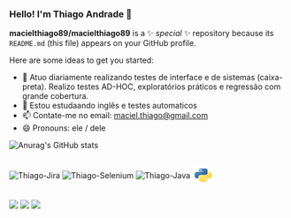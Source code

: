 ### Hello! I'm Thiago Andrade 👋

**macielthiago89/macielthiago89** is a ✨ _special_ ✨ repository because its `README.md` (this file) appears on your GitHub profile.

Here are some ideas to get you started:

- 🔭 Atuo diariamente realizando testes de interface e de sistemas (caixa-preta). Realizo testes AD-HOC, exploratórios práticos e regressão com grande cobertura.
- 🌱 Estou estudaando inglês e testes automaticos
- 📫 Contate-me no email: maciel.thiago@gmail.com
- 😄 Pronouns: ele / dele

![Anurag's GitHub stats](https://github-readme-stats.vercel.app/api?username=macielthiago89&show_icons=true&theme=tokyonight)


<div style="display: inline_block"><br>
  <img align="center" alt="Thiago-Jira" height="30" width="40" src="https://cdn.jsdelivr.net/gh/devicons/devicon/icons/jira/jira-original.svg">
  <img align="center" alt="Thiago-Selenium" height="30" width="40" src="https://cdn.jsdelivr.net/gh/devicons/devicon/icons/selenium/selenium-original.svg">
  <img align="center" alt="Thiago-Java" height="30" width="40" src="https://cdn.jsdelivr.net/gh/devicons/devicon/icons/java/java-original.svg">
  <img align="center" alt="Rafa-Python" height="30" width="40" src="https://raw.githubusercontent.com/devicons/devicon/master/icons/python/python-original.svg">
</div>

  
  ##
 
<div> 
    <a href="https://instagram.com/thiagomacielandrade" target="_blank"><img src="https://img.shields.io/badge/-Instagram-%23E4405F?style=for-the-badge&logo=instagram&logoColor=white" target="_blank"></a>
    <a href = "mailto:maciel.thiaago@gmail.com"><img src="https://img.shields.io/badge/-Gmail-%23333?style=for-the-badge&logo=gmail&logoColor=white" target="_blank"></a>
    <a href="https://www.linkedin.com/in/thiago-andrade-2a97555b" target="_blank"><img src="https://img.shields.io/badge/-LinkedIn-%230077B5?style=for-the-badge&logo=linkedin&logoColor=white" target="_blank"></a> 
  
</div>
